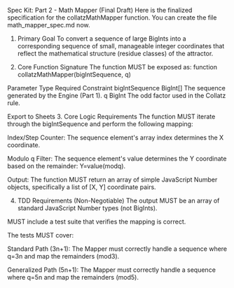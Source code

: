 Spec Kit: Part 2 - Math Mapper (Final Draft)
Here is the finalized specification for the collatzMathMapper function. You can create the file math_mapper_spec.md now.

1. Primary Goal
To convert a sequence of large BigInts into a corresponding sequence of small, manageable integer coordinates that reflect the mathematical structure (residue classes) of the attractor.

2. Core Function Signature
The function MUST be exposed as:
function collatzMathMapper(bigIntSequence, q)

Parameter	Type	Required Constraint
bigIntSequence	BigInt[]	The sequence generated by the Engine (Part 1).
q	BigInt	The odd factor used in the Collatz rule.

Export to Sheets
3. Core Logic Requirements
The function MUST iterate through the bigIntSequence and perform the following mapping:

Index/Step Counter: The sequence element's array index determines the X coordinate.

Modulo q Filter: The sequence element's value determines the Y coordinate based on the remainder: Y=value(modq).

Output: The function MUST return an array of simple JavaScript Number objects, specifically a list of [X, Y] coordinate pairs.

4. TDD Requirements (Non-Negotiable)
The output MUST be an array of standard JavaScript Number types (not BigInts).

MUST include a test suite that verifies the mapping is correct.

The tests MUST cover:

Standard Path (3n+1): The Mapper must correctly handle a sequence where q=3n and map the remainders (mod3).

Generalized Path (5n+1): The Mapper must correctly handle a sequence where q=5n and map the remainders (mod5).